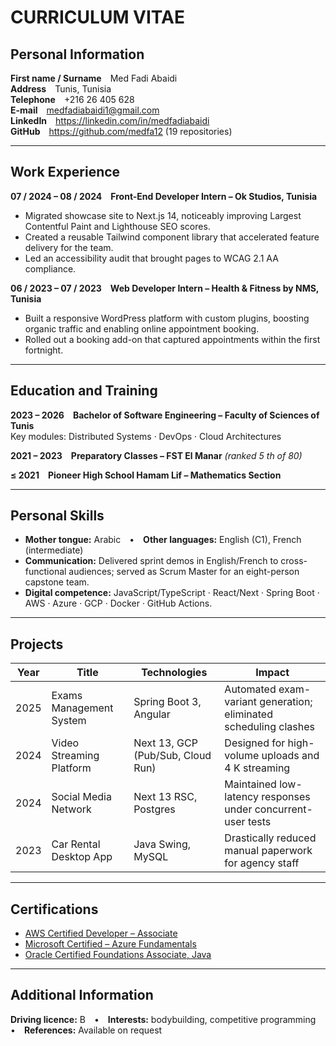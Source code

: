 # CURRICULUM VITAE

## Personal Information
**First name / Surname** Med Fadi Abaidi  
**Address** Tunis, Tunisia  
**Telephone** +216 26 405 628  
**E-mail** medfadiabaidi1@gmail.com  
**LinkedIn** https://linkedin.com/in/medfadiabaidi  
**GitHub** https://github.com/medfa12 (19 repositories)

---

## Work Experience
**07 / 2024 – 08 / 2024 Front-End Developer Intern – Ok Studios, Tunisia**  
- Migrated showcase site to Next.js 14, noticeably improving Largest Contentful Paint and Lighthouse SEO scores.  
- Created a reusable Tailwind component library that accelerated feature delivery for the team.  
- Led an accessibility audit that brought pages to WCAG 2.1 AA compliance.

**06 / 2023 – 07 / 2023 Web Developer Intern – Health & Fitness by NMS, Tunisia**  
- Built a responsive WordPress platform with custom plugins, boosting organic traffic and enabling online appointment booking.  
- Rolled out a booking add-on that captured appointments within the first fortnight.

---

## Education and Training
**2023 – 2026 Bachelor of Software Engineering – Faculty of Sciences of Tunis**  
Key modules: Distributed Systems · DevOps · Cloud Architectures  

**2021 – 2023 Preparatory Classes – FST El Manar** *(ranked 5 th of 80)*  

**≤ 2021 Pioneer High School Hamam Lif – Mathematics Section**

---

## Personal Skills
- **Mother tongue:** Arabic • **Other languages:** English (C1), French (intermediate)  
- **Communication:** Delivered sprint demos in English/French to cross-functional audiences; served as Scrum Master for an eight-person capstone team.  
- **Digital competence:** JavaScript/TypeScript · React/Next · Spring Boot · AWS · Azure · GCP · Docker · GitHub Actions.

---

## Projects
| Year | Title | Technologies | Impact |
|------|-------|--------------|--------|
| 2025 | Exams Management System | Spring Boot 3, Angular | Automated exam-variant generation; eliminated scheduling clashes |
| 2024 | Video Streaming Platform | Next 13, GCP (Pub/Sub, Cloud Run) | Designed for high-volume uploads and 4 K streaming |
| 2024 | Social Media Network | Next 13 RSC, Postgres | Maintained low-latency responses under concurrent-user tests |
| 2023 | Car Rental Desktop App | Java Swing, MySQL | Drastically reduced manual paperwork for agency staff |

---

## Certifications
- [AWS Certified Developer – Associate](https://www.credly.com/org/amazon-web-services/badge/aws-certified-developer-associate)  
- [Microsoft Certified – Azure Fundamentals](https://www.credly.com/org/microsoft-certification/badge/microsoft-certified-azure-fundamentals)  
- [Oracle Certified Foundations Associate, Java](https://www.credly.com/org/oracle/badge/oracle-certified-foundations-associate-java)

---

## Additional Information
**Driving licence:** B • **Interests:** bodybuilding, competitive programming • **References:** Available on request
